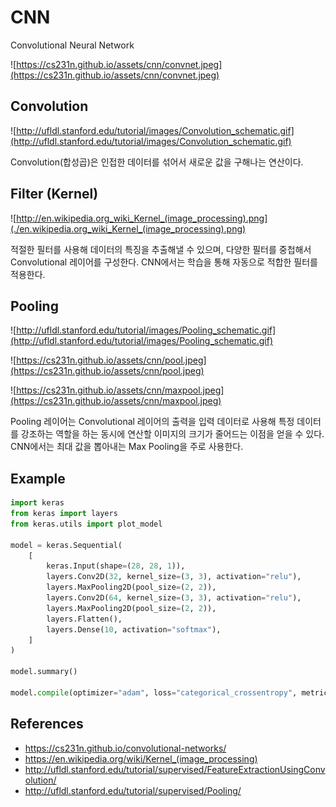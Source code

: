 # CNN

Convolutional Neural Network

![https://cs231n.github.io/assets/cnn/convnet.jpeg](https://cs231n.github.io/assets/cnn/convnet.jpeg)

## Convolution

![http://ufldl.stanford.edu/tutorial/images/Convolution_schematic.gif](http://ufldl.stanford.edu/tutorial/images/Convolution_schematic.gif)

Convolution(합성곱)은 인접한 데이터를 섞어서 새로운 값을 구해나는 연산이다.

## Filter (Kernel)

![http://en.wikipedia.org_wiki_Kernel_(image_processing).png](./en.wikipedia.org_wiki_Kernel_(image_processing).png)

적절한 필터를 사용해 데이터의 특징을 추출해낼 수 있으며, 다양한 필터를 중첩해서 Convolutional 레이어를 구성한다. CNN에서는 학습을 통해 자동으로 적합한 필터를 적용한다.

## Pooling

![http://ufldl.stanford.edu/tutorial/images/Pooling_schematic.gif](http://ufldl.stanford.edu/tutorial/images/Pooling_schematic.gif)

![https://cs231n.github.io/assets/cnn/pool.jpeg](https://cs231n.github.io/assets/cnn/pool.jpeg)

![https://cs231n.github.io/assets/cnn/maxpool.jpeg](https://cs231n.github.io/assets/cnn/maxpool.jpeg)

Pooling 레이어는 Convolutional 레이어의 출력을 입력 데이터로 사용해 특정 데이터를 강조하는 역할을 하는 동시에 연산할 이미지의 크기가 줄어드는 이점을 얻을 수 있다. CNN에서는 최대 값을 뽑아내는 Max Pooling을 주로 사용한다.

## Example

```python
import keras
from keras import layers
from keras.utils import plot_model

model = keras.Sequential(
    [
        keras.Input(shape=(28, 28, 1)),
        layers.Conv2D(32, kernel_size=(3, 3), activation="relu"),
        layers.MaxPooling2D(pool_size=(2, 2)),
        layers.Conv2D(64, kernel_size=(3, 3), activation="relu"),
        layers.MaxPooling2D(pool_size=(2, 2)),
        layers.Flatten(),
        layers.Dense(10, activation="softmax"),
    ]
)

model.summary()

model.compile(optimizer="adam", loss="categorical_crossentropy", metrics=["accuracy"])
```

## References

- <https://cs231n.github.io/convolutional-networks/>
- <https://en.wikipedia.org/wiki/Kernel_(image_processing)>
- <http://ufldl.stanford.edu/tutorial/supervised/FeatureExtractionUsingConvolution/>
- <http://ufldl.stanford.edu/tutorial/supervised/Pooling/>
